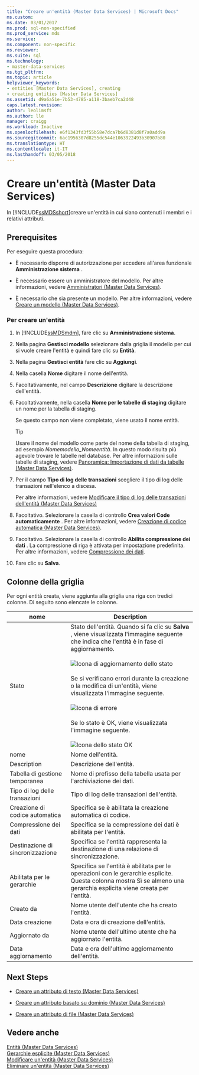 ```yaml
---
title: "Creare un'entità (Master Data Services) | Microsoft Docs"
ms.custom: 
ms.date: 03/01/2017
ms.prod: sql-non-specified
ms.prod_service: mds
ms.service: 
ms.component: non-specific
ms.reviewer: 
ms.suite: sql
ms.technology:
- master-data-services
ms.tgt_pltfrm: 
ms.topic: article
helpviewer_keywords:
- entities [Master Data Services], creating
- creating entities [Master Data Services]
ms.assetid: d9a6a51e-7b53-4785-a118-3baeb7ca2d48
caps.latest.revision: 
author: leolimsft
ms.author: lle
manager: craigg
ms.workload: Inactive
ms.openlocfilehash: e6f1343fd3f55b58e7dca7b6d8381d8f7a0add9a
ms.sourcegitcommit: 6ac1956307d8255dc544e1063922493b30907b80
ms.translationtype: HT
ms.contentlocale: it-IT
ms.lasthandoff: 03/05/2018
---
```

# <a name="create-an-entity-master-data-services"></a>Creare un'entità (Master Data Services)
  In [!INCLUDE[ssMDSshort](../includes/ssmdsshort-md.md)]creare un'entità in cui siano contenuti i membri e i relativi attributi.  
  
## <a name="prerequisites"></a>Prerequisites  
 Per eseguire questa procedura:  
  
-   È necessario disporre di autorizzazione per accedere all'area funzionale **Amministrazione sistema** .  
  
-   È necessario essere un amministratore del modello. Per altre informazioni, vedere [Amministratori &#40;Master Data Services&#41;](../master-data-services/administrators-master-data-services.md).  
  
-   È necessario che sia presente un modello. Per altre informazioni, vedere [Creare un modello &#40;Master Data Services&#41;](../master-data-services/create-a-model-master-data-services.md).  
  
### <a name="to-create-an-entity"></a>Per creare un'entità  
  
1.  In [!INCLUDE[ssMDSmdm](../includes/ssmdsmdm-md.md)], fare clic su **Amministrazione sistema**.  
  
2.  Nella pagina **Gestisci modello** selezionare dalla griglia il modello per cui si vuole creare l'entità e quindi fare clic su **Entità**.  
  
3.  Nella pagina **Gestisci entità** fare clic su **Aggiungi**.  
  
4.  Nella casella **Nome** digitare il nome dell'entità.  
  
5.  Facoltativamente, nel campo **Descrizione** digitare la descrizione dell'entità.  
  
6.  Facoltativamente, nella casella **Nome per le tabelle di staging** digitare un nome per la tabella di staging.  
  
     Se questo campo non viene completato, viene usato il nome entità.  
  
    > [!TIP]  
    >  Usare il nome del modello come parte del nome della tabella di staging, ad esempio *Nomemodello_Nomeentità*. In questo modo risulta più agevole trovare le tabelle nel database. Per altre informazioni sulle tabelle di staging, vedere [Panoramica: Importazione di dati da tabelle &#40;Master Data Services&#41;](../master-data-services/overview-importing-data-from-tables-master-data-services.md).  
  
7.  Per il campo **Tipo di log delle transazioni** scegliere il tipo di log delle transazioni nell'elenco a discesa.  
  
     Per altre informazioni, vedere [Modificare il tipo di log delle transazioni dell'entità &#40;Master Data Services&#41;](../master-data-services/change-the-entity-transaction-log-type-master-data-services.md)  
  
8.  Facoltativo. Selezionare la casella di controllo **Crea valori Code automaticamente** . Per altre informazioni, vedere [Creazione di codice automatica &#40;Master Data Services&#41;](../master-data-services/automatic-code-creation-master-data-services.md).  
  
9. Facoltativo. Selezionare la casella di controllo **Abilita compressione dei dati** . La compressione di riga è attivata per impostazione predefinita. Per altre informazioni, vedere [Compressione dei dati](../relational-databases/data-compression/data-compression.md).  
  
10. Fare clic su **Salva**.  
  
## <a name="grid-columns"></a>Colonne della griglia  
 Per ogni entità creata, viene aggiunta alla griglia una riga con tredici colonne. Di seguito sono elencate le colonne.  
  
|nome|Description|  
|----------|-----------------|  
|Stato|Stato dell'entità. Quando si fa clic su **Salva** , viene visualizzata l'immagine seguente che indica che l'entità è in fase di aggiornamento.<br /><br /> ![Icona di aggiornamento dello stato](../master-data-services/media/mds-statusicon-updating.png "Icona di aggiornamento dello stato")<br /><br /> Se si verificano errori durante la creazione o la modifica di un'entità, viene visualizzata l'immagine seguente.<br /><br /> ![Icona di errore](../master-data-services/media/mds-statusicon-error.png "Icona di errore")<br /><br /> Se lo stato è OK, viene visualizzata l'immagine seguente.<br /><br /> ![Icona dello stato OK](../master-data-services/media/mds-statusicon-ok.png "Icona dello stato OK")|  
|nome|Nome dell'entità.|  
|Description|Descrizione dell'entità.|  
|Tabella di gestione temporanea|Nome di prefisso della tabella usata per l'archiviazione dei dati.|  
|Tipo di log delle transazioni|Tipo di log delle transazioni dell'entità.|  
|Creazione di codice automatica|Specifica se è abilitata la creazione automatica di codice.|  
|Compressione dei dati|Specifica se la compressione dei dati è abilitata per l'entità.|  
|Destinazione di sincronizzazione|Specifica se l'entità rappresenta la destinazione di una relazione di sincronizzazione.|  
|Abilitata per le gerarchie|Specifica se l'entità è abilitata per le operazioni con le gerarchie esplicite. Questa colonna mostra Sì se almeno una gerarchia esplicita viene creata per l'entità.|  
|Creato da|Nome utente dell'utente che ha creato l'entità.|  
|Data creazione|Data e ora di creazione dell'entità.|  
|Aggiornato da|Nome utente dell'ultimo utente che ha aggiornato l'entità.|  
|Data aggiornamento|Data e ora dell'ultimo aggiornamento dell'entità.|  
  
## <a name="next-steps"></a>Next Steps  
  
-   [Creare un attributo di testo &#40;Master Data Services&#41;](../master-data-services/create-a-text-attribute-master-data-services.md)  
  
-   [Creare un attributo basato su dominio &#40;Master Data Services&#41;](../master-data-services/create-a-domain-based-attribute-master-data-services.md)  
  
-   [Creare un attributo di file &#40;Master Data Services&#41;](../master-data-services/create-a-file-attribute-master-data-services.md)  
  
## <a name="see-also"></a>Vedere anche  
 [Entità &#40;Master Data Services&#41;](../master-data-services/entities-master-data-services.md)   
 [Gerarchie esplicite &#40;Master Data Services&#41;](../master-data-services/explicit-hierarchies-master-data-services.md)   
 [Modificare un'entità &#40;Master Data Services&#41;](../master-data-services/edit-an-entity-master-data-services.md)   
 [Eliminare un'entità &#40;Master Data Services&#41;](../master-data-services/delete-an-entity-master-data-services.md)  
  
  
